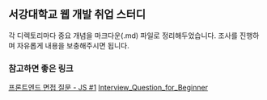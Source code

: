 ## 서강대학교 웹 개발 취업 스터디

각 디렉토리마다 중요 개념을 마크다운(.md) 파일로 정리해두었습니다.
조사를 진행하며 자유롭게 내용을 보충해주시면 됩니다.

### 참고하면 좋은 링크

[프론트엔드 면접 질문 - JS #1](https://velog.io/@chris/front-end-interview-handbook-js-1)
[Interview_Question_for_Beginner](https://github.com/student513/Interview_Question_for_Beginner)
